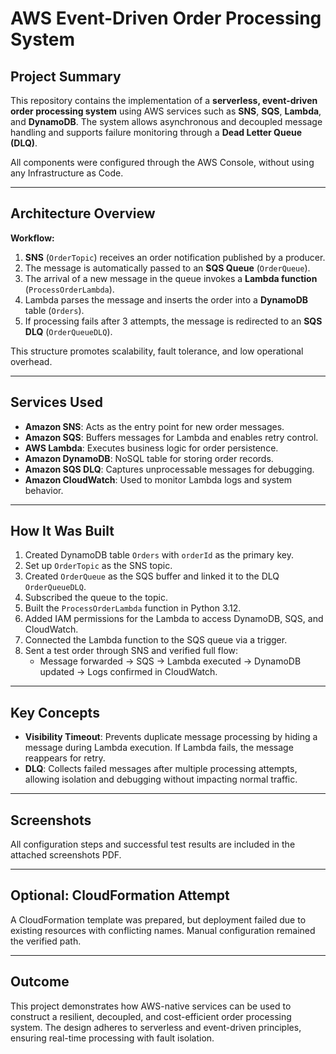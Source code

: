 # AWS Event-Driven Order Processing System




##  Project Summary

This repository contains the implementation of a **serverless, event-driven order processing system** using AWS services such as **SNS**, **SQS**, **Lambda**, and **DynamoDB**. The system allows asynchronous and decoupled message handling and supports failure monitoring through a **Dead Letter Queue (DLQ)**.

All components were configured through the AWS Console, without using any Infrastructure as Code.

---

##  Architecture Overview

**Workflow:**

1. **SNS** (`OrderTopic`) receives an order notification published by a producer.
2. The message is automatically passed to an **SQS Queue** (`OrderQueue`).
3. The arrival of a new message in the queue invokes a **Lambda function** (`ProcessOrderLambda`).
4. Lambda parses the message and inserts the order into a **DynamoDB** table (`Orders`).
5. If processing fails after 3 attempts, the message is redirected to an **SQS DLQ** (`OrderQueueDLQ`).

This structure promotes scalability, fault tolerance, and low operational overhead.

---

##  Services Used

- **Amazon SNS**: Acts as the entry point for new order messages.
- **Amazon SQS**: Buffers messages for Lambda and enables retry control.
- **AWS Lambda**: Executes business logic for order persistence.
- **Amazon DynamoDB**: NoSQL table for storing order records.
- **Amazon SQS DLQ**: Captures unprocessable messages for debugging.
- **Amazon CloudWatch**: Used to monitor Lambda logs and system behavior.

---

##  How It Was Built

1. Created DynamoDB table `Orders` with `orderId` as the primary key.
2. Set up `OrderTopic` as the SNS topic.
3. Created `OrderQueue` as the SQS buffer and linked it to the DLQ `OrderQueueDLQ`.
4. Subscribed the queue to the topic.
5. Built the `ProcessOrderLambda` function in Python 3.12.
6. Added IAM permissions for the Lambda to access DynamoDB, SQS, and CloudWatch.
7. Connected the Lambda function to the SQS queue via a trigger.
8. Sent a test order through SNS and verified full flow:
   - Message forwarded → SQS → Lambda executed → DynamoDB updated → Logs confirmed in CloudWatch.

---

##  Key Concepts

- **Visibility Timeout**: Prevents duplicate message processing by hiding a message during Lambda execution. If Lambda fails, the message reappears for retry.
- **DLQ**: Collects failed messages after multiple processing attempts, allowing isolation and debugging without impacting normal traffic.

---

##  Screenshots

All configuration steps and successful test results are included in the attached screenshots PDF.

---

##  Optional: CloudFormation Attempt

A CloudFormation template was prepared, but deployment failed due to existing resources with conflicting names. Manual configuration remained the verified path.

---

##  Outcome

This project demonstrates how AWS-native services can be used to construct a resilient, decoupled, and cost-efficient order processing system. The design adheres to serverless and event-driven principles, ensuring real-time processing with fault isolation.
